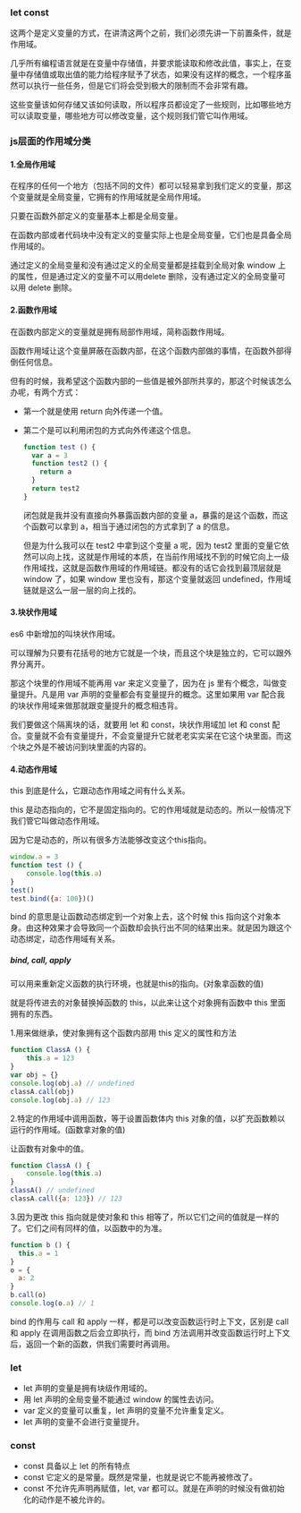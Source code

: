 ### let const

这两个是定义变量的方式，在讲清这两个之前，我们必须先讲一下前置条件，就是作用域。

几乎所有编程语言就是在变量中存储值，并要求能读取和修改此值，事实上，在变量中存储值或取出值的能力给程序赋予了状态，如果没有这样的概念，一个程序虽然可以执行一些任务，但是它们将会受到极大的限制而不会非常有趣。

这些变量该如何存储又该如何读取，所以程序员都设定了一些规则，比如哪些地方可以读取变量，哪些地方可以修改变量，这个规则我们管它叫作用域。

### js层面的作用域分类

#### 1.全局作用域

在程序的任何一个地方（包括不同的文件）都可以轻易拿到我们定义的变量，那这个变量就是全局变量，它拥有的作用域就是全局作用域。

只要在函数外部定义的变量基本上都是全局变量。

在函数内部或者代码块中没有定义的变量实际上也是全局变量，它们也是具备全局作用域的。

通过定义的全局变量和没有通过定义的全局变量都是挂载到全局对象 window 上的属性，但是通过定义的变量不可以用delete 删除，没有通过定义的全局变量可以用 delete 删除。

#### 2.函数作用域
在函数内部定义的变量就是拥有局部作用域，简称函数作用域。

函数作用域让这个变量屏蔽在函数内部，在这个函数内部做的事情，在函数外部得倒任何信息。

但有的时候，我希望这个函数内部的一些值是被外部所共享的，那这个时候该怎么办呢，有两个方式：

* 第一个就是使用 return 向外传递一个值。

* 第二个是可以利用闭包的方式向外传递这个信息。

  ```js
  function test () {
  	var a = 3
    function test2 () {
      return a
    }
    return test2
  }
  ```

  闭包就是我并没有直接向外暴露函数内部的变量 a，暴露的是这个函数，而这个函数可以拿到 a，相当于通过闭包的方式拿到了 a 的信息。

  但是为什么我可以在 test2 中拿到这个变量 a 呢，因为 test2 里面的变量它依然可以向上找，这就是作用域的本质，在当前作用域找不到的时候它向上一级作用域找，这就是函数作用域的作用域链。都没有的话它会找到最顶层就是 window 了，如果 window 里也没有，那这个变量就返回 undefined，作用域链就是这么一层一层的向上找的。

#### 3.块状作用域

es6 中新增加的叫块状作用域。

可以理解为只要有花括号的地方它就是一个块，而且这个块是独立的，它可以跟外界分离开。

那这个块里的作用域不能再用 var 来定义变量了，因为在 js 里有个概念，叫做变量提升。凡是用 var 声明的变量都会有变量提升的概念。这里如果用 var 配合我的块状作用域来做那就跟变量提升的概念相违背。

我们要做这个隔离块的话，就要用 let 和 const，块状作用域加 let 和 const 配合。变量就不会有变量提升，不会变量提升它就老老实实呆在它这个块里面。而这个块之外是不被访问到块里面的内容的。

#### 4.动态作用域

this 到底是什么，它跟动态作用域之间有什么关系。

this 是动态指向的，它不是固定指向的。它的作用域就是动态的。所以一般情况下我们管它叫做动态作用域。

因为它是动态的，所以有很多方法能够改变这个this指向。

```js
window.a = 3
function test () {
	console.log(this.a)
}
test()
test.bind({a: 100})()
```

bind 的意思是让函数动态绑定到一个对象上去，这个时候 this 指向这个对象本身。由这种效果才会导致同一个函数却会执行出不同的结果出来。就是因为跟这个动态绑定，动态作用域有关系。

##### bind, call, apply

可以用来重新定义函数的执行环境，也就是this的指向。(对象拿函数的值)

就是将传进去的对象替换掉函数的 this，以此来让这个对象拥有函数中 this 里面拥有的东西。

1.用来做继承，使对象拥有这个函数内部用 this 定义的属性和方法

```js
function ClassA () {
	this.a = 123
}
var obj = {}
console.log(obj.a) // undefined
classA.call(obj)
console.log(obj.a) // 123
```

2.特定的作用域中调用函数，等于设置函数体内 this 对象的值，以扩充函数赖以运行的作用域。(函数拿对象的值)

让函数有对象中的值。

```js
function ClassA () {
	console.log(this.a)
}
classA() // undefined
classA.call({a: 123}) // 123
```

3.因为更改 this 指向就是使对象和 this 相等了，所以它们之间的值就是一样的了。它们之间有同样的值，以函数中的为准。

```js
function b () {
  this.a = 1
}
o = {
  a: 2
}
b.call(o) 
console.log(o.a) // 1
```

bind 的作用与 call 和 apply 一样，都是可以改变函数运行时上下文，区别是 call 和 apply 在调用函数之后会立即执行，而 bind 方法调用并改变函数运行时上下文后，返回一个新的函数，供我们需要时再调用。

### let
* let 声明的变量是拥有块级作用域的。
* 用 let 声明的全局变量不能通过 window 的属性去访问。
* var 定义的变量可以重复，let 声明的变量不允许重复定义。
* let 声明的变量不会进行变量提升。

### const

* const 具备以上 let 的所有特点
* const 它定义的是常量。既然是常量，也就是说它不能再被修改了。
* const 不允许先声明再赋值，let, var 都可以。就是在声明的时候没有做初始化的动作是不被允许的。